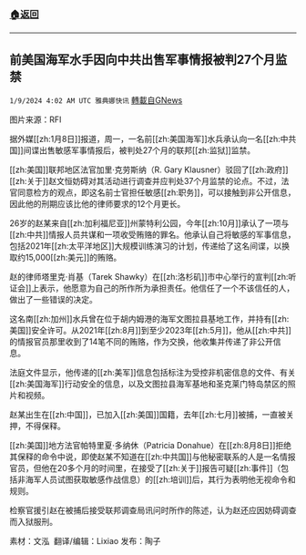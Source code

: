 ###  [:house:返回](README.md)
---


## 前美国海军水手因向中共出售军事情报被判27个月监禁
`1/9/2024 4:02 AM UTC 雅典娜快讯` [轉載自GNews](https://gnews.org/articles/2199210)

图片来源：RFI

据外媒[[zh:1月8日]]报道，周一，一名前[[zh:美国海军]]水兵承认向一名[[zh:中共国]]间谍出售敏感军事情报后，被判处27个月的联邦[[zh:监狱]]监禁。

[[zh:美国]]联邦地区法官加里·克劳斯纳（R. Gary Klausner）驳回了[[zh:政府]][[zh:关于]]赵文恒妨碍对其活动进行调查并应判处37个月监禁的论点。不过，法官同意检方的观点，即这名前士官担任敏感[[zh:职务]]，可以接触到非公开信息，因此他的刑期应该比他的律师要求的12个月更长。

26岁的赵某来自[[zh:加利福尼亚]]州蒙特利公园，今年[[zh:10月]]承认了一项与[[zh:中共]]情报人员共谋和一项收受贿赂的罪名。他承认自己将敏感的军事信息，包括2021年[[zh:太平洋地区]]大规模训练演习的计划，传递给了这名间谍，以换取约15,000[[zh:美元]]的贿赂。

赵的律师塔里克·肖基（Tarek Shawky）在[[zh:洛杉矶]]市中心举行的宣判[[zh:听证会]]上表示，他愿意为自己的所作所为承担责任。他信任了一个不该信任的人，做出了一些错误的决定。

这名南[[zh:加州]]水兵曾在位于胡内姆港的海军文图拉县基地工作，并持有[[zh:美国]]安全许可。从2021年[[zh:8月]]到至少2023年[[zh:5月]]，他从[[zh:中共]]的情报官员那里收到了14笔不同的贿赂，作为交换，他收集并传递了非公开信息。

法庭文件显示，他传递的[[zh:美军]]信息包括标注为受控非机密信息的文件、有关[[zh:美国海军]]行动安全的信息，以及文图拉县海军基地和圣克莱门特岛禁区的照片和视频。

赵某出生在[[zh:中国]]，已加入[[zh:美国]]国籍，去年[[zh:七月]]被捕，一直被关押，不得保释。

[[zh:美国]]地方法官帕特里夏·多纳休（Patricia Donahue）在[[zh:8月8日]]拒绝其保释的命令中说，即使赵某不知道在[[zh:中共国]]与他秘密联系的人是一名情报官员，但他在20多个月的时间里，在接受了[[zh:关于]]报告可疑[[zh:事件]]（包括非海军人员试图获取敏感作战信息）的[[zh:培训]]后，其行为表明他无视命令和规则。

检察官援引赵在被捕后接受联邦调查局讯问时所作的陈述，认为赵还应因妨碍调查而入狱服刑。

     
素材：文泓   翻译/编辑：Lixiao  发布：陶子

